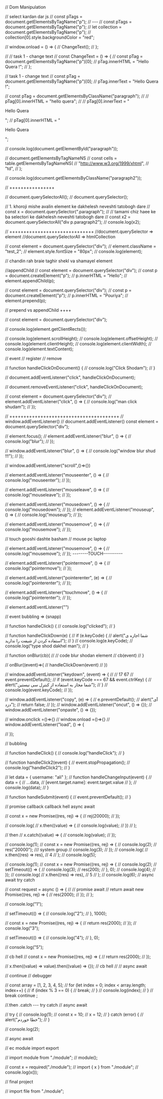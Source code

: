 // Dom Manipulation

// select kardan dar js
// const pTags = document.getElementsByTagName("p"); // ---
// const pTags = document.getElementsByTagName("p");
// let collection = document.getElementsByTagName("p");
// collection[0].style.backgroundColor = "red";

// window.onload = () => {
//   ChangeText();
// };

// // task 1 - change text
// const ChangeText = () => {
//   const pTag = document.getElementsByTagName("p")[0];
//   pTag.innerHTML = "Hello Quera !";
// };

// task 1 - change text
// const pTag = document.getElementsByTagName("p")[0];
// pTag.innerText = "Hello Quera !";

// const pTag = document.getElementsByClassName("paragraph");
// // pTag[0].innerHTML = "hello quera";
// // pTag[0].innerText = "<p>Hello Quera</p>";
// pTag[0].innerHTML = "<p>Hello Quera</p>";

// console.log(document.getElementById("paragraph"));

// document.getElementsByTagNameNS
// const cells = table.getElementsByTagNameNS(
//     "http://www.w3.org/1999/xhtml",
//     "td",
//   );

// console.log(document.getElementsByClassName("paragraph2"));

// ++++++++++++++++

// document.querySelectorAll();
// document.querySelector();

// 1. khoroji mishe avalin element ke dakhelesh neveshti tatobogh dare
// const x = document.querySelector(".paragraph");
// // tamami chiz haee ke ba selectori ke dakhelesh neveshti tatobogh dare
// const x2 = document.querySelectorAll("div p.paragraph2");
// console.log(x2);

// ++++++++++++++++++++++++++++++
//document.querySelector => element
//document.querySelectorAll => htmlCollection

// const element = document.querySelector("div");
// element.className = "test_2";
// element.style.fontSize = "80px";
// console.log(element);

// chandin rah braie taghir shekl va shamayel element

//appendChild
// const element = document.querySelector("div");
// const p = document.createElement("p");
// p.innerHTML = "Hello";
// element.appendChild(p);

// const element = document.querySelector("div");
// const p = document.createElement("p");
// p.innerHTML = "Pouriya";
// element.prepend(p);

// prepend vs appendChild ++++

// const element = document.querySelector("div");

// console.log(element.getClientRects());

// console.log(element.scrollHeight);
// console.log(element.offsetHeight);
// console.log(element.clientHeight);
// console.log(element.clientWidth);
// console.log(element.textContent);

// event
// register
// remove

// function handleClickOnDocument() {
//   console.log("Click Shodam");
// }

// document.addEventListener("click", handleClickOnDocument);

// document.removeEventListener("click", handleClickOnDocument);

// const element = document.querySelector("div");
// element.addEventListener("click", () => {
//   console.log("man click shudam");
// });

// +++++++++++++++++++++++++++++++++++++++
// window.addEventListener()
// document.addEventListener()
const element = document.querySelector("div");

// element.focus();
// element.addEventListener("blur", () => {
//   console.log("blur");
// });

// window.addEventListener("blur", () => {
//   console.log("window blur shud !!!");
// });

// window.addEventListener("scroll",()=>{})

// element.addEventListener("mouseenter", () => {
//   console.log("mouseenter");
// });

// element.addEventListener("mouseleave", () => {
//   console.log("mouseleave");
// });

// element.addEventListener("mousedown", () => {
//   console.log("mousedown");
// });
// element.addEventListener("mouseup", () => {
//   console.log("mouseup");
// });

// element.addEventListener("mousemove", () => {
//   console.log("mousemove");
// });

// touch gooshi dashte basham
// mouse pc laptop

// element.addEventListener("mousemove", () => {
//   console.log("mousemove");
// });  --------TOUCH----------

// element.addEventListener("pointermove", () => {
//   console.log("pointermove");
// });

// element.addEventListener("pointerenter", (e) => {
//   console.log("pointerenter");
// });

// element.addEventListener("touchmove", () => {
//     console.log("pointerenter");
//   });

// element.addEventListener("")

// event bubbling => (snapp)

// function handleClick() {
//   console.log("clicked");
// }

// function handleClickDown(e) {
//   if (e.keyCode) {
//     alert("شما اجازه ی استفاده کردن از شیفت را ندارید");
//   }
//   console.log(e.keyCode);
//   console.log("type shod dakhel man");
// }

// function onBlur(cb){
//     // code blur shodan element
//     cb(event)
// }

// onBlur((event)=>{
//     handleClickDown(event)
// })

// window.addEventListener("keydown", (event) => {
//   // 17 67
//   event.preventDefault();
//   if (event.keyCode === 67 && event.ctrlKey) {
//     alert("شما مجاز به استفاده از کنترل سی نیستین");
//   }
//   console.log(event.keyCode);
// });

// window.addEventListener("copy", (e) => {
//   e.preventDefault();
//   alert("آی دزد");
//   return false;
// });
// window.addEventListener("oncut", () => {});
// window.addEventListener("onpaste", () => {});

// window.onclick =()=>{}
// window.onload =()=>{}
// window.addEventListener("load", () => {

// });

// bubbling

// function handleClick() {
//   console.log("handleClick");
// }

// function handleClick2(event) {
//   event.stopPropagation();
//   console.log("handleClick2");
// }

// let data = { username: "ali" };
// function handleChangeInput(event) {
//   data = {
//     ...data,
//     [event.target.name]: event.target.value
//   };
//   console.log(data);
// }

// function handleSubmit(event) {
//   event.preventDefault();
// }

// promise callback callback hell async await

// const x = new Promise((res, rej) => {
//   rej(20000);
// });

// console.log(
//   x.then((value) => {
//     console.log(value);
//   })
// );

// then
// x.catch((value) => {
//   console.log(value);
// });

// console.log(1);
// const x = new Promise((res, rej) => {
//   console.log(2);
//   res("20000"); /// system group
//   console.log(3);
// });
// console.log(
//   x.then((res) => res),
//   4
// );
// console.log(5);

// console.log(1);
// const x = new Promise((res, rej) => {
//   console.log(2);
//   setTimeout(() => {
//     console.log(3);
//     res(200);
//   }, 0);
//   console.log(4);
// });
// console.log(
//   x.then((res) => res),
//   5
// );
// console.log(6);
// async await try catch

// const request = async () => {
//   // promise await
//   return await new Promise((res, rej) => {
//     res(2000);
//   });
// };

// console.log("1");

// setTimeout(() => {
//   console.log("2");
// }, 1000);

// const x = new Promise((res, rej) => {
//   return res(2000);
// });
// console.log("3");

// setTimeout(() => {
//   console.log("4");
// }, 0);

// console.log("5");

// cb hell
// const x = new Promise((res, rej) => {
//   return res(2000);
// });

// x.then((value) => value).then((value) => {}); // cb hell
// // async await

// continue
// debugger

// const array = [1, 2, 3, 4, 5];
// for (let index = 0; index < array.length; index++) {
//   if (index % 3 == 0) {
//     break;
//   }
//   console.log(index);
// }
// break continue ;

//.then .catch  --- try catch
// async await

// try {
//   console.log(1);
//   const x = 10;
//   x = 12;
// } catch (error) {
//   alert("خطا خوردم");
// }

// console.log(2);

// async await

// ec module import export

// import module from "./module";
// module();

// const x = required("./module");
// import { x } from "./module";
// console.log(x());

// final project

// import file from "./module";
